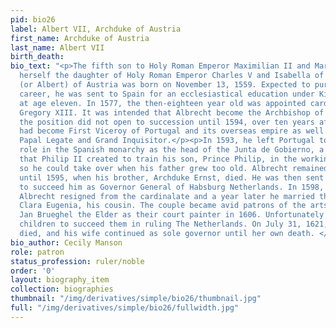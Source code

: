 ```yaml
---
pid: bio26
label: Albert VII, Archduke of Austria
first_name: Archduke of Austria
last_name: Albert VII
birth_death:
bio_text: "<p>The fifth son to Holy Roman Emperor Maximilian II and Maria of Spain,
  herself the daughter of Holy Roman Emperor Charles V and Isabella of Portugal, Albrecht
  (or Albert) of Austria was born on November 13, 1559. Expected to pursue a clerical
  career, he was sent to Spain for an ecclesiastical education under King Philip II
  at age eleven. In 1577, the then-eighteen year old was appointed cardinal by Pope
  Gregory XIII. It was intended that Albrecht become the Archbishop of Toledo, but
  the position did not open to succession until 1594, over ten years after Albrecht
  had become First Viceroy of Portugal and its overseas empire as well as the country’s
  Papal Legate and Grand Inquisitor.</p><p>In 1593, he left Portugal to take a leading
  role in the Spanish monarchy as the head of the Junta de Gobierno, a political collective
  that Philip II created to train his son, Prince Philip, in the workings of the monarchy
  so he could take over when his father grew too old. Albrecht remained in this position
  until 1595, when his brother, Archduke Ernst, died. He was then sent to Brussels
  to succeed him as Governor General of Habsburg Netherlands. In 1598, the now Archduke
  Albrecht resigned from the cardinalate and a year later he married the Infanta Isabella
  Clara Eugenia, his cousin. The couple became avid patrons of the arts, appointing
  Jan Brueghel the Elder as their court painter in 1606. Unfortunately they had no
  children to succeed them in ruling The Netherlands. On July 31, 1621, Archduke Albrecht
  died, and his wife continued as sole governor until her own death. </p>"
bio_author: Cecily Manson
role: patron
status_profession: ruler/noble
order: '0'
layout: biography_item
collection: biographies
thumbnail: "/img/derivatives/simple/bio26/thumbnail.jpg"
full: "/img/derivatives/simple/bio26/fullwidth.jpg"
---
```

